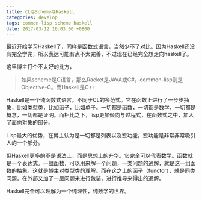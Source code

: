 ```yaml
---
title: CL与Scheme与Haskell
categories: develop
tags: common-lisp scheme haskell
date: 2017-03-12 16:03:00 +0800
---
```


最近开始学习Haskell了，同样是函数式语言，当然少不了对比。因为Haskell还没有完全学完，所以表达可能有点不太完善，不过现在已经完全想走向haskell了。

这里博主打个不太好的比方，

> 如果scheme是C语言，那么Racket是JAVA或C#，common-lisp则是Objective-C。而Haskell是C++

Haskell是一个纯函数式语言。不同于CL的多范式。它在函数上进行了一步步抽象，比如类型类，比如函子，比如单子。一切都是函数，一切都是数学，一切都是概念，一切都是证明。而相比之下，lisp更加倾向与过程式，在函数式之中，加入了面向对象的部分。

Lisp最大的优势，在博主认为是一切都是列表以及宏功能。宏功能是非常非常吸引人的一个部分。

但Haskell更多的不是语法上，而是思想上的升华。它完全可以代表数学。函数就是一个表达式。一组函数，可以用来解一个问题，一类问题的通解，就是这一组函数的抽象。这就是博主对类型类的理解。而在这之上的函子（functor），就是同类问题，在外部又加了一层问题来进行包装，进行推导来得出的通解。

Haskell完全可以理解为一个纯理性，纯数学的世界。
